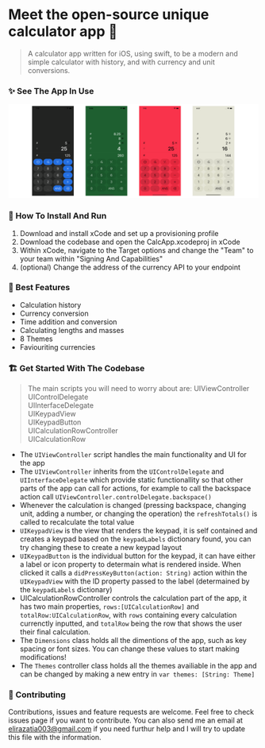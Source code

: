 # Meet the open-source unique calculator app 👋
> A calculator app written for iOS, using swift, to be a modern and simple calculator
> with history, and with currency and unit conversions.

### ✨ See The App In Use
![4 app screenshots in black, green, red, and white with keypad and calculation shown](https://github.com/eliraz003/ios-calculator-app/blob/main/github_preview.png?raw=true)

### 📖 How To Install And Run
1. Download and install xCode and set up a provisioning profile
2. Download the codebase and open the CalcApp.xcodeproj in xCode
3. Within xCode, navigate to the Target options and change the "Team"
to your team within "Signing And Capabilities"
4. (optional) Change the address of the currency API to your endpoint

### 📱 Best Features
- Calculation history
- Currency conversion
- Time addition and conversion
- Calculating lengths and masses
- 8 Themes
- Faviouriting currencies

### 🏗 Get Started With The Codebase
> The main scripts you will need to worry about are:
UIViewController<br>
UIControlDelegate<br>
UIInterfaceDelegate<br>
UIKeypadView<br>
UIKeypadButton<br>
UICalculationRowController<br>
UICalculationRow<br>

* The `UIViewController` script handles the main functionality and UI for the app
* The `UIViewController` inherits from the `UIControlDelegate` and `UIInterfaceDelegate` which provide static functionallity so that other parts of the app can call for actions, for example to call the backspace action call `UIViewController.controlDelegate.backspace()`
* Whenever the calculation is changed (pressing backspace, changing unit, adding a number, or changing the operation) the `refreshTotals()` is called to recalculate the total value
* `UIKeypadView` is the view that renders the keypad, it is self contained and creates a keypad based on the `keypadLabels` dictionary found, you can try changing these to create a new keypad layout
* `UIKeypadButton` is the individual button for the keypad, it can have either a label or icon property to determain what is rendered inside. When clicked it calls a `didPressKeyButton(action: String)` action within the `UIKeypadView` with the ID property passed to the label (determained by the `keypadLabels` dictionary)
* UICalculationRowController controls the calculation part of the app, it has two main properties, `rows:[UICalculationRow]` and `totalRow:UICalculationRow`, with `rows` containing every calculation currenctly inputted, and `totalRow` being the row that shows the user their final calculation.
* The `Dimensions` class holds all the dimentions of the app, such as key spacing or font sizes. You can change these values to start making modifications!
* The `Themes` controller class holds all the themes availiable in the app and can be changed by making a new entry in `var themes: [String: Theme]`

### 🤝 Contributing
Contributions, issues and feature requests are welcome.
Feel free to check issues page if you want to contribute.
You can also send me an email at elirazatia003@gmail.com if you need 
furthur help and I will try to update this file with the information.